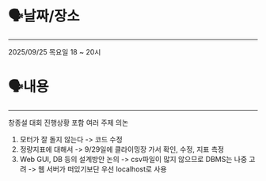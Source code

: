 # **🗣️**날짜/장소

---

2025/09/25 목요일 18 ~ 20시

# **🗣️**내용

---

창종설 대회 진행상황 포함 여러 주제 의논
1. 모터가 잘 돌지 않는다
  -> 코드 수정
2. 정량지표에 대해서
   -> 9/29일에 클라이밍장 가서 확인, 수정, 지표 측정
3. Web GUI, DB 등의 설계방안 논의
   -> csv파일이 많지 않으므로 DBMS는 나중 고려
   -> 웹 서버가 떠있기보단 우선 localhost로 사용
